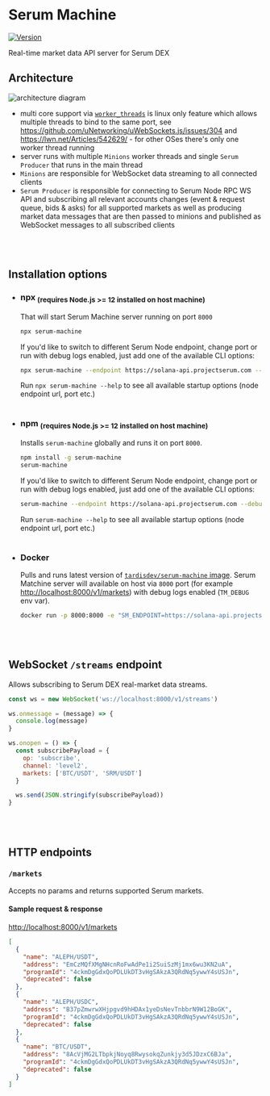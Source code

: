 # Serum Machine

[![Version](https://img.shields.io/npm/v/serum-machine.svg)](https://www.npmjs.org/package/serum-machine)

Real-time market data API server for Serum DEX
<br/>

## Architecture

![architecture diagram](https://user-images.githubusercontent.com/51779538/92927713-5639ce00-f43e-11ea-9719-2290180704cb.png)

- multi core support via [`worker_threads`](https://nodejs.org/api/worker_threads.html) is linux only feature which allows multiple threads to bind to the same port, see https://github.com/uNetworking/uWebSockets.js/issues/304 and https://lwn.net/Articles/542629/ - for other OSes there's only one worker thread running
- server runs with multiple `Minions` worker threads and single `Serum Producer` that runs in the main thread
- `Minions` are responsible for WebSocket data streaming to all connected clients
- `Serum Producer` is responsible for connecting to Serum Node RPC WS API and subscribing all relevant accounts changes (event & request queue, bids & asks) for all supported markets as well as producing market data messages that are then passed to minions and published as WebSocket messages to all subscribed clients

<br/>
<br/>

## Installation options

- ### npx <sub>(requires Node.js >= 12 installed on host machine)</sub>

  That will start Serum Machine server running on port `8000`

  ```sh
  npx serum-machine
  ```

  If you'd like to switch to different Serum Node endpoint, change port or run with debug logs enabled, just add one of the available CLI options:

  ```sh
  npx serum-machine --endpoint https://solana-api.projectserum.com --debug --port 8080
  ```

  Run `npx serum-machine --help` to see all available startup options (node endpoint url, port etc.)
  <br/>
  <br/>

- ### npm <sub>(requires Node.js >= 12 installed on host machine)</sub>

  Installs `serum-machine` globally and runs it on port `8000`.

  ```sh
  npm install -g serum-machine
  serum-machine
  ```

  If you'd like to switch to different Serum Node endpoint, change port or run with debug logs enabled, just add one of the available CLI options:

  ```sh
  serum-machine --endpoint https://solana-api.projectserum.com --debug --port 8080
  ```

  Run `serum-machine --help` to see all available startup options (node endpoint url, port etc.)
  <br/>
  <br/>

- ### Docker
  Pulls and runs latest version of [`tardisdev/serum-machine` image](https://hub.docker.com/r/tardisdev/serum-machine). Serum Matchine server will available on host via `8000` port (for example [http://localhost:8000/v1/markets](http://localhost:8000/v1/markets)) with debug logs enabled (`TM_DEBUG` env var).
  ```sh
  docker run -p 8000:8000 -e "SM_ENDPOINT=https://solana-api.projectserum.com" -e "SM_DEBUG=true" -d tardisdev/serum-machine:latest
  ```
  <br/>
  <br/>

## WebSocket `/streams` endpoint

Allows subscribing to Serum DEX real-market data streams.

```js
const ws = new WebSocket('ws://localhost:8000/v1/streams')

ws.onmessage = (message) => {
  console.log(message)
}

ws.onopen = () => {
  const subscribePayload = {
    op: 'subscribe',
    channel: 'level2',
    markets: ['BTC/USDT', 'SRM/USDT']
  }

  ws.send(JSON.stringify(subscribePayload))
}
```

<br/>
<br/>

## HTTP endpoints

### `/markets`

Accepts no params and returns supported Serum markets.

#### Sample request & response

[http://localhost:8000/v1/markets](http://localhost:8000/v1/markets)

```json
[
  {
    "name": "ALEPH/USDT",
    "address": "EmCzMQfXMgNHcnRoFwAdPe1i2SuiSzMj1mx6wu3KN2uA",
    "programId": "4ckmDgGdxQoPDLUkDT3vHgSAkzA3QRdNq5ywwY4sUSJn",
    "deprecated": false
  },
  {
    "name": "ALEPH/USDC",
    "address": "B37pZmwrwXHjpgvd9hHDAx1yeDsNevTnbbrN9W12BoGK",
    "programId": "4ckmDgGdxQoPDLUkDT3vHgSAkzA3QRdNq5ywwY4sUSJn",
    "deprecated": false
  },
  {
    "name": "BTC/USDT",
    "address": "8AcVjMG2LTbpkjNoyq8RwysokqZunkjy3d5JDzxC6BJa",
    "programId": "4ckmDgGdxQoPDLUkDT3vHgSAkzA3QRdNq5ywwY4sUSJn",
    "deprecated": false
  }
]
```
